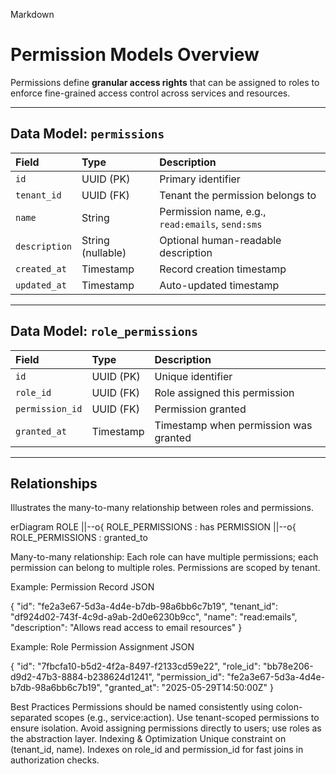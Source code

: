 Markdown

# Permission Models Overview

Permissions define **granular access rights** that can be assigned to roles to enforce fine-grained access control across services and resources.

---

## Data Model: `permissions`

| Field          | Type                     | Description                                  |
| :------------- | :----------------------- | :------------------------------------------- |
| `id`           | UUID (PK)                | Primary identifier                           |
| `tenant_id`    | UUID (FK)                | Tenant the permission belongs to             |
| `name`         | String                   | Permission name, e.g., `read:emails`, `send:sms` |
| `description`  | String (nullable)        | Optional human-readable description          |
| `created_at`   | Timestamp                | Record creation timestamp                    |
| `updated_at`   | Timestamp                | Auto-updated timestamp                       |

---

## Data Model: `role_permissions`

| Field           | Type                     | Description                                |
| :-------------- | :----------------------- | :----------------------------------------- |
| `id`            | UUID (PK)                | Unique identifier                          |
| `role_id`       | UUID (FK)                | Role assigned this permission              |
| `permission_id` | UUID (FK)                | Permission granted                         |
| `granted_at`    | Timestamp                | Timestamp when permission was granted      |

---

## Relationships

Illustrates the many-to-many relationship between roles and permissions.

erDiagram
    ROLE ||--o{ ROLE_PERMISSIONS : has
    PERMISSION ||--o{ ROLE_PERMISSIONS : granted_to
    
Many-to-many relationship: Each role can have multiple permissions; each permission can belong to multiple roles.
Permissions are scoped by tenant.

Example: Permission Record
JSON

{
  "id": "fe2a3e67-5d3a-4d4e-b7db-98a6bb6c7b19",
  "tenant_id": "df924d02-743f-4c9d-a9ab-2d0e6230b9cc",
  "name": "read:emails",
  "description": "Allows read access to email resources"
}

Example: Role Permission Assignment
JSON

{
  "id": "7fbcfa10-b5d2-4f2a-8497-f2133cd59e22",
  "role_id": "bb78e206-d9d2-47b3-8884-b238624d1241",
  "permission_id": "fe2a3e67-5d3a-4d4e-b7db-98a6bb6c7b19",
  "granted_at": "2025-05-29T14:50:00Z"
}

Best Practices
Permissions should be named consistently using colon-separated scopes (e.g., service:action).
Use tenant-scoped permissions to ensure isolation.
Avoid assigning permissions directly to users; use roles as the abstraction layer.
Indexing & Optimization
Unique constraint on (tenant_id, name).
Indexes on role_id and permission_id for fast joins in authorization checks.
